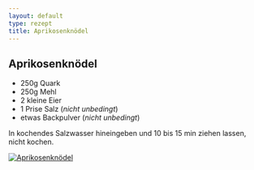 ```yaml
---
layout: default
type: rezept
title: Aprikosenknödel
---
```


## Aprikosenknödel

- 250g Quark
- 250g Mehl
- 2 kleine Eier
- 1 Prise Salz (*nicht unbedingt*)
- etwas Backpulver (*nicht unbedingt*)

In kochendes Salzwasser hineingeben und 10 bis 15 min ziehen lassen, nicht kochen.

<a href="{{site.baseurl_rezepte}}/img/aprikosenknoedel.jpg"><img alt="Aprikosenknödel" src="{{site.baseurl_rezepte}}/img/aprikosenknoedel.jpg" class="original_rezept" /></a>

